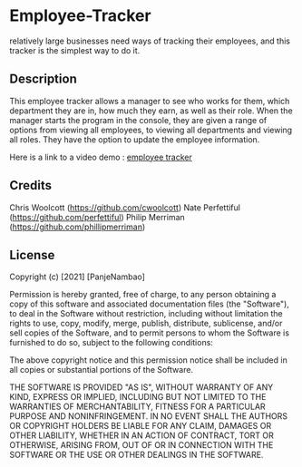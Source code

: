 # Employee-Tracker

relatively large businesses need ways of tracking their employees, and this tracker is the simplest way to do it.

## Description

This employee tracker allows a manager to see who works for them, which department they are in, how much they earn, as well as their role.
When the manager starts the program in the console, they are given a range of options from viewing all employees, to viewing all departments and viewing all roles.
They have the option to update the employee information. 

Here is a link to a video demo : [employee tracker](https://watch.screencastify.com/v/rENCoyx7lQSg2JXjYPaC)

## Credits
Chris Woolcott (https://github.com/cwoolcott)
Nate Perfettiful (https://github.com/perfettiful)
Philip Merriman (https://github.com/phillipmerriman)
​
## License
​Copyright (c) [2021] [PanjeNambao]

Permission is hereby granted, free of charge, to any person obtaining a copy
of this software and associated documentation files (the "Software"), to deal
in the Software without restriction, including without limitation the rights
to use, copy, modify, merge, publish, distribute, sublicense, and/or sell
copies of the Software, and to permit persons to whom the Software is
furnished to do so, subject to the following conditions:

The above copyright notice and this permission notice shall be included in all
copies or substantial portions of the Software.

THE SOFTWARE IS PROVIDED "AS IS", WITHOUT WARRANTY OF ANY KIND, EXPRESS OR
IMPLIED, INCLUDING BUT NOT LIMITED TO THE WARRANTIES OF MERCHANTABILITY,
FITNESS FOR A PARTICULAR PURPOSE AND NONINFRINGEMENT. IN NO EVENT SHALL THE
AUTHORS OR COPYRIGHT HOLDERS BE LIABLE FOR ANY CLAIM, DAMAGES OR OTHER
LIABILITY, WHETHER IN AN ACTION OF CONTRACT, TORT OR OTHERWISE, ARISING FROM,
OUT OF OR IN CONNECTION WITH THE SOFTWARE OR THE USE OR OTHER DEALINGS IN THE
SOFTWARE.
